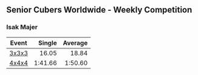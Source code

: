 ## Senior Cubers Worldwide - Weekly Competition
### Isak Majer

| Event | Single | Average |
| -- | --: | --: |
| [3x3x3](isak_majer/333.md) | 16.05 | 18.84 |
| [4x4x4](isak_majer/444.md) | 1:41.66 | 1:50.60 |

<!-- Global site tag (gtag.js) - Google Analytics -->
<script async src="https://www.googletagmanager.com/gtag/js?id=UA-86348435-3"></script>
<script>window.dataLayer = window.dataLayer || []; function gtag() {dataLayer.push(arguments);} gtag('js', new Date()); gtag('config', 'UA-86348435-3');</script>
